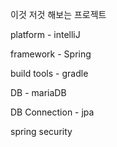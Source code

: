 이것 저것 해보는 프로젝트



platform - intelliJ



framework - Spring



build tools - gradle



DB - mariaDB



DB Connection - jpa


spring security
